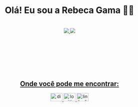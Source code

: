 <h1 align="center">Olá! Eu sou a Rebeca Gama 👋🏽

###

<br>

<div align="center">
  <a href="https://github.com/RebecaGama">
  <img height="center" src="https://github-readme-stats.vercel.app/api?username=RebecaGama&show_icons=true&theme=dracula&include_all_commits=true&count_private=true"/>
  <img height="center" src="https://github-readme-stats.vercel.app/api/top-langs/?username=RebecaGama&layout=compact&langs_count=7&theme=dracula"/>
</div>

<br><br><br><br><br><br>

<h2 align="center"> Onde você pode me encontrar:</h2>
<div align="center">
  <a href="https://instagram.com/rebeca__gama" target="_blank">
    <img src="https://raw.githubusercontent.com/maurodesouza/profile-readme-generator/master/src/assets/icons/social/instagram/default.svg" width="38" height="26" alt ="discord logo" />
  </a>
  <a href= "mailto:rebecagamam@gmail.com?subject= .&body= ." target="_blank">
    <img src="https://raw.githubusercontent.com/maurodesouza/profile-readme-generator/master/src/assets/icons/social/gmail/default.svg" width="38" height="26" alt ="logótipo do Gmail" />
  </a>
  <a href="https://linkedin.com/in/rebeca-gama-/" target="_blank">
    <img src="https://raw.githubusercontent.com/maurodesouza/profile-readme-generator/master/src/assets/icons/social/linkedin/default.svg" width="38" height="26" alt ="linkedin logo" />
  </a>
</div>
